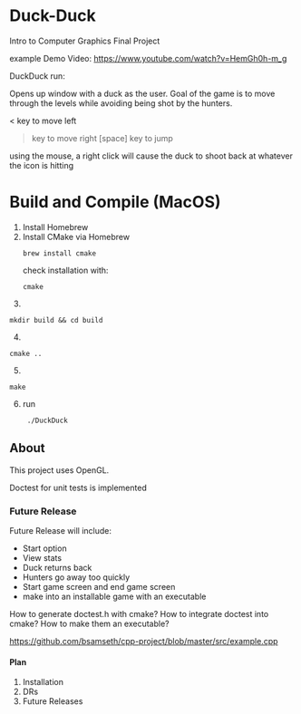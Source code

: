 # Duck-Duck
Intro to Computer Graphics Final Project

example
Demo Video:
https://www.youtube.com/watch?v=HemGh0h-m_g




DuckDuck run:

Opens up window with a duck as the user. Goal of the game is to move through the levels while avoiding being shot by the hunters.

< key to move left
> key to move right
[space] key to jump

using the mouse, a right click will cause the duck to shoot back at whatever the icon is hitting


# Build and Compile (MacOS)
1. Install Homebrew
2. Install CMake via Homebrew
    ```
    brew install cmake
    ```
    check installation with:
    ```
    cmake
    ```
3. 
```
mkdir build && cd build
```
4. 
```
cmake ..
```
5. 
```
make
```
6. run
   ``` 
    ./DuckDuck
    ```

## About
This project uses OpenGL.

Doctest for unit tests is implemented

### Future Release
Future Release will include:
- Start option
- View stats
- Duck returns back
- Hunters go away too quickly
- Start game screen and end game screen
- make into an installable game with an executable

How to generate doctest.h with cmake?
How to integrate doctest into cmake?
How to make them an executable?

https://github.com/bsamseth/cpp-project/blob/master/src/example.cpp

#### Plan
1. Installation
2. DRs
3. Future Releases
